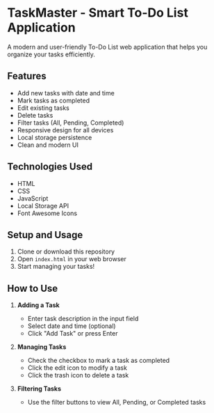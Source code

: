 # TaskMaster - Smart To-Do List Application

A modern and user-friendly To-Do List web application that helps you organize your tasks efficiently.

## Features

- Add new tasks with date and time
- Mark tasks as completed
- Edit existing tasks
- Delete tasks
- Filter tasks (All, Pending, Completed)
- Responsive design for all devices
- Local storage persistence
- Clean and modern UI

## Technologies Used

- HTML
- CSS
- JavaScript
- Local Storage API
- Font Awesome Icons

## Setup and Usage

1. Clone or download this repository
2. Open `index.html` in your web browser
3. Start managing your tasks!

## How to Use

1. **Adding a Task**
   - Enter task description in the input field
   - Select date and time (optional)
   - Click "Add Task" or press Enter

2. **Managing Tasks**
   - Check the checkbox to mark a task as completed
   - Click the edit icon to modify a task
   - Click the trash icon to delete a task

3. **Filtering Tasks**
   - Use the filter buttons to view All, Pending, or Completed tasks
